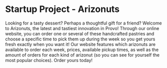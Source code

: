# Startup Project - Arizonuts
Looking for a tasty dessert? Perhaps a thoughtful gift for a friend? Welcome to Arizonuts, the latest and tastiest innovation in Provo! Through our online website, you can order one or several of these handcrafted pastries and choose a specific time to pick them up during the week so you get yours fresh exactly when you want it! Our website features which arizonuts are available to order each week, prices, available pickup times, as well as the amount of orders for each kind of arizonut (so you can see for yourself the most popular choices). Order yours today!


